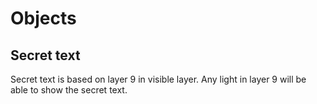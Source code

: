 # Objects

## Secret text
Secret text is based on layer 9 in visible layer. Any light in layer 9 will be able to show the secret text.
